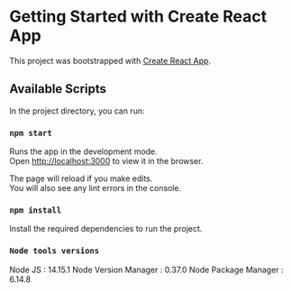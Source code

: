 # Getting Started with Create React App

This project was bootstrapped with [Create React App](https://github.com/facebook/create-react-app).

## Available Scripts

In the project directory, you can run:

### `npm start`

Runs the app in the development mode.\
Open [http://localhost:3000](http://localhost:3000) to view it in the browser.

The page will reload if you make edits.\
You will also see any lint errors in the console.

### `npm install`

Install the required dependencies to run the project.


### `Node tools versions`
Node JS : 14.15.1
Node Version Manager : 0.37.0
Node Package Manager : 6.14.8
